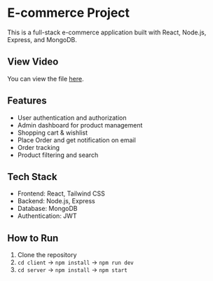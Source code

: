 # E-commerce Project

This is a full-stack e-commerce application built with React, Node.js, Express, and MongoDB.  

## View Video
You can view the file [here](https://drive.google.com/file/d/18Wre3kiD4k3Ad68lC617Noym1jrD8wGd/view?usp=sharing).

## Features
- User authentication and authorization
- Admin dashboard for product management
- Shopping cart & wishlist
- Place Order and get notification on email
- Order tracking
- Product filtering and search

## Tech Stack
- Frontend: React, Tailwind CSS
- Backend: Node.js, Express
- Database: MongoDB
- Authentication: JWT

## How to Run
1. Clone the repository
2. `cd client` → `npm install` → `npm run dev`
3. `cd server` → `npm install` → `npm start`

